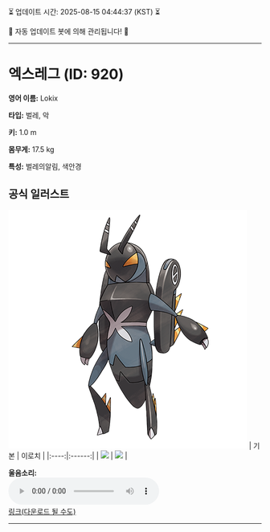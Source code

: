 
⏳ 업데이트 시간: 2025-08-15 04:44:37 (KST) ⏳

🤖 자동 업데이트 봇에 의해 관리됩니다! 🤖

---

# 엑스레그 (ID: 920)
**영어 이름:** Lokix

**타입:** 벌레, 악

**키:** 1.0 m

**몸무게:** 17.5 kg

**특성:** 벌레의알림, 색안경

## 공식 일러스트
![](https://raw.githubusercontent.com/PokeAPI/sprites/master/sprites/pokemon/other/official-artwork/920.png)
| 기본 | 이로치 |
|:----:|:------:|
| <img src="http://play.pokemonshowdown.com/sprites/ani/lokix.gif" width="200"> | <img src="http://play.pokemonshowdown.com/sprites/ani-shiny/lokix.gif" width="200"> |

**울음소리:**<br><audio controls src="https://raw.githubusercontent.com/PokeAPI/cries/main/cries/pokemon/latest/920.ogg"></audio><br> [링크(다운로드 될 수도)](https://raw.githubusercontent.com/PokeAPI/cries/main/cries/pokemon/latest/920.ogg)


---
